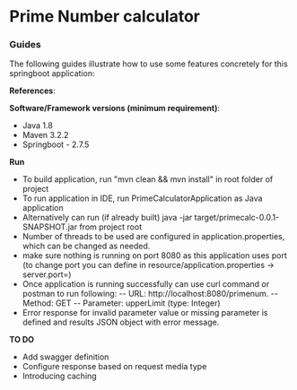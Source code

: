 # Prime Number calculator


### Guides
The following guides illustrate how to use some features concretely for this springboot application:

**References**:

**Software/Framework versions (minimum requirement)**:

* Java 1.8 
* Maven 3.2.2
* Springboot - 2.7.5

**Run**
* To build application, run "mvn clean && mvn install" in root folder of project
* To run application in IDE, run PrimeCalculatorApplication as Java application
* Alternatively can run (if already built) java -jar target/primecalc-0.0.1-SNAPSHOT.jar from project root
* Number of threads to be used are configured in application.properties, which can be changed as needed.
* make sure nothing is running on port 8080 as this application uses port (to change port you can define in resource/application.properties -> server.port=<desired port>)
* Once application is running successfully can use curl command or postman to run following:
 -- URL: http://localhost:8080/primenum.
 -- Method: GET
 -- Parameter: upperLimit (type: Integer)
* Error response for invalid parameter value or missing parameter is defined and results JSON object with error message.

 **TO DO**
 - Add swagger definition 
 - Configure response based on request media type 
 - Introducing caching
